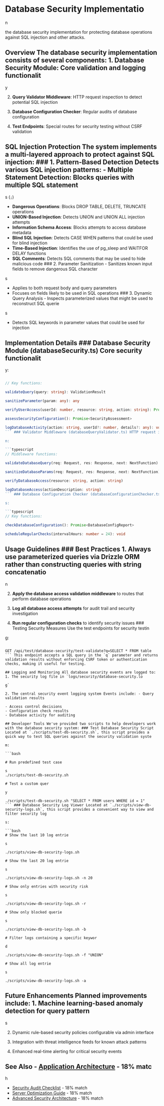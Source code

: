 # Database Security Implementatio

n

 the database security implementation for protecting database operations against SQL injection and other attacks.

## Overview The database security implementation consists of several components: 1. **Database Security Module**: Core validation and logging functionalit

y

2. **Query Validator Middleware**: HTTP request inspection to detect potential SQL injection

3. **Database Configuration Checker**: Regular audits of database configuration

4. **Test Endpoints**: Special routes for security testing without CSRF validation

## SQL Injection Protection The system implements a multi-layered approach to protect against SQL injection: ### 1. Pattern-Based Detection Detects various SQL injection patterns: - **Multiple Statement Detection**: Blocks queries with multiple SQL statement

s (`;`)

- **Dangerous Operations**: Blocks DROP TABLE, DELETE, TRUNCATE operations
- **UNION-Based Injection**: Detects UNION and UNION ALL injection attempts
- **Information Schema Access**: Blocks attempts to access database metadata
- **Blind SQL Injection**: Detects CASE WHEN patterns that could be used for blind injection
- **Time-Based Injection**: Identifies the use of pg_sleep and WAITFOR DELAY functions
- **SQL Comments**: Detects SQL comments that may be used to hide malicious code ### 2. Parameter Sanitization - Sanitizes known input fields to remove dangerous SQL character

s
- Applies to both request body and query parameters
- Focuses on fields likely to be used in SQL operations ### 3. Dynamic Query Analysis - Inspects parameterized values that might be used to reconstruct SQL querie

s
- Detects SQL keywords in parameter values that could be used for injection

## Implementation Details ### Database Security Module (databaseSecurity.ts) Core security functionalit

y:

```typescript

// Key functions:

validateQuery(query: string): ValidationResult

sanitizeParameter(param: any): any

verifyUserAccess(userId: number, resource: string, action: string): Promise<boolean>

assessSecurityConfiguration(): Promise<SecurityAssessment>

logDatabaseActivity(action: string, userId?: number, details?: any): void
``` ### Validator Middleware (databaseQueryValidator.ts) HTTP request inspectio

n:

```typescript
// Middleware functions:

validateDatabaseQuery(req: Request, res: Response, next: NextFunction)

sanitizeDatabaseParams(req: Request, res: Response, next: NextFunction)

verifyDatabaseAccess(resource: string, action: string)

logDatabaseAccess(actionDescription: string)
``` ### Database Configuration Checker (databaseConfigurationChecker.ts) Audits database configuration for security issue

s:

```typescript
// Key functions:

checkDatabaseConfiguration(): Promise<DatabaseConfigReport>

scheduleRegularChecks(intervalHours: number = 24): void
```

## Usage Guidelines ### Best Practices 1. **Always use parameterized queries** via Drizzle ORM rather than constructing queries with string concatenatio

n

2. **Apply the database access validation middleware** to routes that perform database operations

3. **Log all database access attempts** for audit trail and security investigation

4. **Run regular configuration checks** to identify security issues ### Testing Security Measures Use the test endpoints for security testin

g:

```

GET /api/test/database-security/test-validate?q=SELECT * FROM table
``` This endpoint accepts a SQL query in the `q` parameter and returns validation results without enforcing CSRF token or authentication checks, making it useful for testing.

## Logging and Monitoring All database security events are logged to: 1. The security log file in `logs/security/database-security.lo

g`

2. The central security event logging system Events include: - Query validation results

- Access control decisions
- Configuration check results
- Database activity for auditing

## Developer Tools We've provided two scripts to help developers work with the database security system: ### Test Database Security Script Located at `./scripts/test-db-security.sh`, this script provides a quick way to test SQL queries against the security validation syste

m:

```bash

# Run predefined test case

s
./scripts/test-db-security.sh

# Test a custom quer

y

./scripts/test-db-security.sh "SELECT * FROM users WHERE id = 1"
``` ### Database Security Log Viewer Located at `./scripts/view-db-security-logs.sh`, this script provides a convenient way to view and filter security log

s:

```bash
# Show the last 10 log entrie

s

./scripts/view-db-security-logs.sh

# Show the last 20 log entrie

s

./scripts/view-db-security-logs.sh -n 20

# Show only entries with security risk

s

./scripts/view-db-security-logs.sh -r

# Show only blocked querie

s

./scripts/view-db-security-logs.sh -b

# Filter logs containing a specific keywor

d

./scripts/view-db-security-logs.sh -f "UNION"

# Show all log entrie

s

./scripts/view-db-security-logs.sh -a
```

## Future Enhancements Planned improvements include: 1. Machine learning-based anomaly detection for query pattern

s

2. Dynamic rule-based security policies configurable via admin interface

3. Integration with threat intelligence feeds for known attack patterns

4. Enhanced real-time alerting for critical security events

## See Also - [Application Architecture](ARCHITECTURE.md) - 18% matc

h

- [Security Audit Checklist](SECURITY_AUDIT_CHECKLIST.md) - 18% match
- [Server Optimization Guide](SERVER_OPTIMIZATION.md) - 18% match
- [Advanced Security Architecture](advanced-security-architecture.md) - 18% match